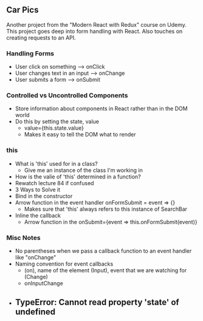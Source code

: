 ## Car Pics

Another project from the "Modern React with Redux" course on Udemy. This project goes deep into form handling with React. Also touches on creating requests to an API.

### Handling Forms

- User click on something --> onClick
- User changes text in an input --> onChange
- User submits a form --> onSubmit

### Controlled vs Uncontrolled Components

- Store information about components in React rather than in the DOM world
- Do this by setting the state, value
  - value={this.state.value}
  - Makes it easy to tell the DOM what to render

### this

- What is 'this' used for in a class?
  - Give me an instance of the class I'm working in
- How is the valie of 'this' determined in a function?
- Rewatch lecture 84 if confused
- 3 Ways to Solve it
- Bind in the constructor
- Arrow function in the event handler onFormSubmit = event => {}
  - Makes sure that 'this' always refers to this instance of SearchBar
- Inline the callback
  - Arrow function in the onSubmit={event => this.onFormSubmit(event)}

### Misc Notes

- No parentheses when we pass a callback function to an event handler like "onChange"
- Naming convention for event callbacks
  - (on), name of the element (Input), event that we are watching for (Change)
  - onInputChange
- ## TypeError: Cannot read property 'state' of undefined
